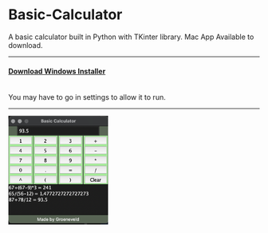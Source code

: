 # Basic-Calculator
A basic calculator built in Python with TKinter library. Mac App Available to download. 
<hr>
<h4><a href="https://github.com/groeneveldwoodstock/Basic-Calculator/blob/main/SetupBasicCalc.exe" target="_blank" rel="noopener noreferrer">Download Windows Installer</a></h4>
 
<br>
You may have to go in settings to allow it to run. 
<br>
<hr>
<img src="https://github.com/groeneveldwoodstock/Basic-Calculator/blob/main/CalcScreenshot.png" alt="Screen Shot" style="width:200px;">
  </body>
